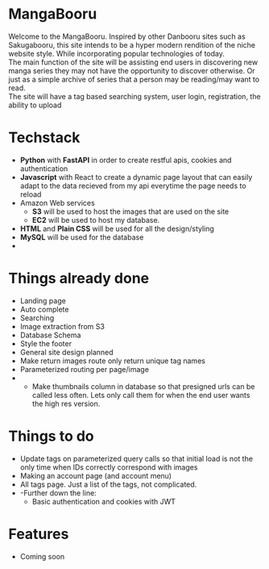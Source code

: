 # MangaBooru
Welcome to the MangaBooru. Inspired by other Danbooru sites such as Sakugabooru, this site intends to be a hyper modern rendition of the niche website style. While incorporating popular technologies of today.\
The main function of the site will be assisting end users in discovering new manga series they may not have the opportunity to discover otherwise. Or just as a simple archive of series that a person may be reading/may want to read.\
The site will have a tag based searching system, user login, registration, the ability to upload

# Techstack
* **Python** with **FastAPI** in order to create restful apis, cookies and authentication
* **Javascript** with React to create a dynamic page layout that can easily adapt to the data recieved from my api everytime the page needs to reload
* Amazon Web services
  * **S3** will be used to host the images that are used on the site
  * **EC2** will be used to host my database. 
* **HTML** and **Plain CSS** will be used for all the design/styling
* **MySQL** will be used for the database
* 

# Things already done
* Landing page
* Auto complete
* Searching
* Image extraction from S3
* Database Schema
* Style the footer 
* General site design planned
* Make return images route only return unique tag names
* Parameterized routing per page/image
* * Make thumbnails column in database so that presigned urls can be called less often. Lets only call them for when the end user wants the high res version.
# Things to do
* Update tags on parameterized query calls so that initial load is not the only time when IDs correctly correspond with images
* Making an account page (and account menu)
* All tags page. Just a list of the tags, not complicated.
* -Further down the line:
	* Basic authentication and cookies with JWT
# Features
* Coming soon

